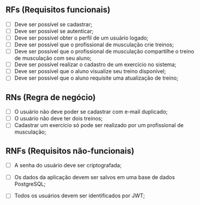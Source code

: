 
## RFs (Requisitos funcionais)

 - [ ] Deve ser possível se cadastrar;
 - [ ] Deve ser possível se autenticar;
 - [ ] Deve ser possível obter o perfil de um usuário logado;
 - [ ] Deve ser possível que o profissional de musculação crie treinos;
 - [ ] Deve ser possível que o profissional de musculação compartilhe o treino de musculação com seu aluno;
 - [ ] Deve ser possível realizar o cadastro de um exercício no sistema;
 - [ ] Deve ser possível que o aluno visualize seu treino disponível;
 - [ ] Deve ser possível que o aluno requisite uma atualização de treino;

## RNs (Regra de negócio)

- [ ] O usuário não deve poder se cadastrar com e-mail duplicado;
- [ ] O usuário não deve ter dois treinos;
- [ ] Cadastrar um exercício só pode ser realizado por um profissional de musculação;
 
## RNFs (Requisitos não-funcionais)

- [ ] A senha do usuário deve ser criptografada;
- [ ] Os dados da aplicação devem ser salvos em uma base de dados PostgreSQL;
- [ ] Todos os usuários devem ser identificados por JWT;

